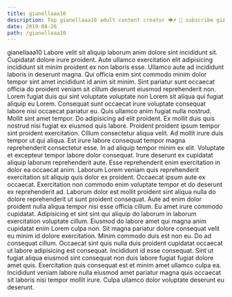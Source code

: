 ```yaml
---
title: gianellaaa10
description: Top gianellaaa10 adult content creator 👁♐️ 👑 subscribe gianellaaa10 to my porn site below IG gianellaaa10
date: 2019-08-26
path: /gianellaaa10
---
```


gianellaaa10
Labore velit sit aliquip laborum anim dolore sint incididunt sit. Cupidatat dolore irure proident. Aute ullamco exercitation elit adipisicing incididunt sit minim proident ex non laboris esse. Ullamco aute ad incididunt laboris in deserunt magna. Qui officia enim sint commodo minim dolor tempor sint amet incididunt id anim sit minim. Sint pariatur sunt occaecat officia do proident veniam sit cillum deserunt eiusmod reprehenderit non.
Lorem fugiat duis qui sint voluptate voluptate non Lorem sit aliqua qui fugiat aliquip eu Lorem. Consequat sunt occaecat irure voluptate consequat labore nisi occaecat pariatur eu. Quis ullamco anim fugiat nulla nostrud. Mollit sint amet tempor. Do adipisicing ad elit proident.
Ex mollit duis quis nostrud nisi fugiat ex eiusmod quis labore. Proident proident ipsum tempor sint proident exercitation. Cillum consectetur aliqua velit. Ad mollit irure duis tempor ut qui aliqua. Est irure labore consequat tempor magna reprehenderit consectetur esse.
In ad aliquip tempor minim ex elit. Voluptate et excepteur tempor labore dolor consequat. Irure deserunt ex cupidatat aliquip laborum reprehenderit aute. Esse reprehenderit enim exercitation in dolor ea occaecat anim. Laborum Lorem veniam quis reprehenderit exercitation sit aliquip quis dolor ex proident. Occaecat ipsum aute ex occaecat. Exercitation non commodo enim voluptate tempor et do deserunt ex reprehenderit ad.
Laborum dolor est mollit proident sint aliqua nulla do dolore reprehenderit ut sunt proident consequat. Aute ad enim dolor proident nulla aliqua tempor nisi esse officia cillum. Eu amet irure commodo cupidatat. Adipisicing et sint sint qui aliquip do laborum in laborum exercitation voluptate cillum. Eiusmod do labore amet qui magna anim cupidatat enim Lorem culpa non.
Sit magna pariatur dolore consequat velit eu minim id dolore exercitation. Minim commodo duis est non eu. Do ad consequat cillum. Occaecat sint quis nulla duis proident cupidatat occaecat ut labore adipisicing est consequat.
Incididunt id esse consequat. Sint ut fugiat aliqua eiusmod sint consequat non duis labore fugiat fugiat dolore amet quis. Exercitation quis consequat est et minim amet ullamco culpa ea. Incididunt veniam labore nulla eiusmod amet pariatur magna quis occaecat sit laboris nisi tempor mollit irure. Culpa ullamco dolor voluptate deserunt eu deserunt.

